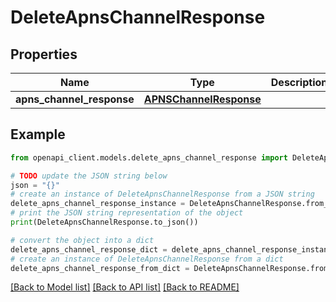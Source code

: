 # DeleteApnsChannelResponse


## Properties

Name | Type | Description | Notes
------------ | ------------- | ------------- | -------------
**apns_channel_response** | [**APNSChannelResponse**](APNSChannelResponse.md) |  | 

## Example

```python
from openapi_client.models.delete_apns_channel_response import DeleteApnsChannelResponse

# TODO update the JSON string below
json = "{}"
# create an instance of DeleteApnsChannelResponse from a JSON string
delete_apns_channel_response_instance = DeleteApnsChannelResponse.from_json(json)
# print the JSON string representation of the object
print(DeleteApnsChannelResponse.to_json())

# convert the object into a dict
delete_apns_channel_response_dict = delete_apns_channel_response_instance.to_dict()
# create an instance of DeleteApnsChannelResponse from a dict
delete_apns_channel_response_from_dict = DeleteApnsChannelResponse.from_dict(delete_apns_channel_response_dict)
```
[[Back to Model list]](../README.md#documentation-for-models) [[Back to API list]](../README.md#documentation-for-api-endpoints) [[Back to README]](../README.md)


